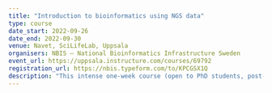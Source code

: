 ```yaml
---
title: "Introduction to bioinformatics using NGS data"
type: course
date_start: 2022-09-26
date_end: 2022-09-30
venue: Navet, SciLifeLab, Uppsala
organisers: NBIS – National Bioinformatics Infrastructure Sweden
event_url: https://uppsala.instructure.com/courses/69792
registration_url: https://nbis.typeform.com/to/KPCGSX1Q
description: "This intense one-week course (open to PhD students, post-docs, and other researchers affiliated to Swedish academia and healthcare) provides an introduction to the analysis of next generation sequencing data. Lectures on the theory of concepts will be paired with practical computational exercises in the Linux environment. The practical exercises will focus on data from the Illumina platform, but we will discuss other sequencing platforms and the advantages and challenges to using their data during the lectures."
---
```

